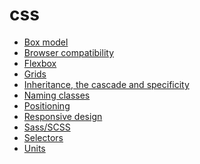 <!-- this entire file is auto-generated -->

# css

<!-- optional markdown-notes-tree directory description starts here -->

<!-- optional markdown-notes-tree directory description ends here -->

-   [Box model](Box-model.md)
-   [Browser compatibility](Browser-compatibility.md)
-   [Flexbox](Flexbox.md)
-   [Grids](Grids.md)
-   [Inheritance, the cascade and specificity](Inheritance-cascade-specificity.md)
-   [Naming classes](Naming-classes.md)
-   [Positioning](Positioning.md)
-   [Responsive design](Responsive-design.md)
-   [Sass/SCSS](Sass-SCSS.md)
-   [Selectors](Selectors.md)
-   [Units](Units.md)
